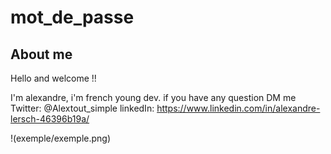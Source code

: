 # mot_de_passe

## About me 

Hello and welcome !!

I'm alexandre, i'm french young dev. if you have any question DM me 
Twitter: @Alextout_simple
linkedIn: https://www.linkedin.com/in/alexandre-lersch-46396b19a/

!(exemple/exemple.png)

